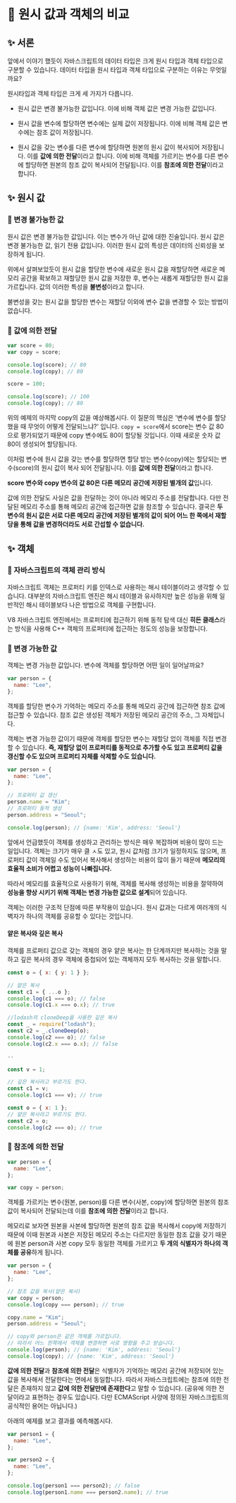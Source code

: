 # 🔎 원시 값과 객체의 비교

## ✨ 서론

앞에서 이야기 했듯이 자바스크립트의 데이터 타입은 크게 원시 타입과 객체 타입으로 구분할 수 있습니다. 데이터 타입을 원시 타입과 객체 타입으로 구분하는 이유는 무엇일까요?

원시타입과 객체 타입은 크게 세 가지가 다릅니다.

- 원시 값은 변경 불가능한 값입니다. 이에 비해 객체 값은 변경 가능한 값입니다.
- 원시 값을 변수에 할당하면 변수에는 실제 값이 저장됩니다. 이에 비해 객체 값은 변수에는 참조 값이 저장됩니다.

- 원시 값을 갖는 변수를 다른 변수에 할당하면 원본의 원시 값이 복사되어 저장됩니다. 이를 **값에 의한 전달**이라고 합니다. 이에 비해 객체를 가르키는 변수를 다른 변수에 할당하면 원본의 참조 값이 복사되어 전달됩니다. 이를 **참조에 의한 전달**이라고 합니다.

## ✨ 원시 값

### 👀 변경 불가능한 값

원시 값은 변경 불가능한 값입니다. 이는 변수가 아닌 값에 대한 진술입니다.
원시 값은 변경 불가능한 값, 읽기 전용 값입니다. 이러한 원시 값의 특성은 데이터의 신뢰성을 보장하게 됩니다.

위에서 살펴보았듯이 원시 값을 할당한 변수에 새로운 원시 값을 재할당하면 새로운 메모리 공간을 확보하고 재할당한 원시 값을 저장한 후, 변수는 새롭게 재할당한 원시 값을 가르킵니다. 값의 이러한 특성을 **불변성**이라고 합니다.

불변성을 갖는 원시 값을 할당한 변수는 재할당 이외에 변수 값을 변경할 수 있는 방법이 없습니다.

### 👀 값에 의한 전달

```js
var score = 80;
var copy = score;

console.log(score); // 80
console.log(copy); // 80

score = 100;

console.log(score); // 100
console.log(copy); // 80
```

위의 예제의 마지막 copy의 값을 예상해봅시다. 이 질문의 핵심은 '변수에 변수를 할당했을 때 무엇이 어떻게 전달되느냐?' 입니다. `copy = score`에서 score는 변수 값 80으로 평가되었기 때문에 copy 변수에도 80이 할당될 것입니다. 이때 새로운 숫자 값 80이 생성되어 할당됩니다.

이처럼 변수에 원시 값을 갖는 변수를 할당하면 할당 받는 변수(copy)에는 할당되는 변수(score)의 원시 값이 복사 되어 전달됩니다. 이를 **값에 의한 전달**이라고 합니다.

**score 변수와 copy 변수의 값 80은 다른 메모리 공간에 저장된 별개의 값**입니다.

값에 의한 전달도 사실은 값을 전달하는 것이 아니라 메모리 주소를 전달합니다. 다만 전달된 메모리 주소를 통해 메모리 공간에 접근하면 값을 참조할 수 있습니다. 결국은 **두 변수의 원시 값은 서로 다른 메모리 공간에 저장된 별개의 값이 되어 어느 한 쪽에서 재할당을 통해 값을 변경하더라도 서로 간섭할 수 없습니다.**

## ✨ 객체

### 👀 자바스크립트의 객체 관리 방식

자바스크립트 객체는 프로퍼티 키를 인덱스로 사용하는 해시 테이블이라고 생각할 수 있습니다. 대부분의 자바스크립트 엔진은 해시 테이블과 유사하지만 높은 성능을 위해 일반적인 해시 테이블보다 나은 방법으로 객체를 구현합니다.

V8 자바스크립트 엔진에서는 프로퍼티에 접근하기 위해 동적 탐색 대신 **히든 클래스**라는 방식을 사용해 C++ 객체의 프로퍼티에 접근하는 정도의 성능을 보장합니다.

### 👀 변경 가능한 값

객체는 변경 가능한 값입니다. 변수에 객체를 할당하면 어떤 일이 일어날까요?

```js
var person = {
  name: "Lee",
};
```

객체를 할당한 변수가 기억하는 메모리 주소를 통해 메모리 공간에 접근하면 참조 값에 접근할 수 있습니다. 참조 값은 생성된 객체가 저장된 메모리 공간의 주소, 그 자체입니다.

객체는 변경 가능한 값이기 때문에 객체를 할당한 변수는 재할당 없이 객체를 직접 변경할 수 있습니다. **즉, 재할당 없이 프로퍼티를 동적으로 추가할 수도 있고 프로퍼티 값을 갱신할 수도 있으며 프로퍼티 자체를 삭제할 수도 있습니다.**

```js
var person = {
  name: "Lee",
};

// 프로퍼티 값 갱신
person.name = "Kim";
// 프로퍼티 동적 생성
person.address = "Seoul";

console.log(person); // {name: 'Kim', address: 'Seoul'}
```

앞에서 언급했듯이 객체를 생성하고 관리하는 방식은 매우 복잡하며 비용이 많이 드는 일입니다. 객체는 크기가 매우 클 ㅅ도 있고, 원시 값처럼 크기가 일정하지도 않으며, 프로퍼티 값이 객체일 수도 있어서 복사해서 생성하는 비용이 많이 들기 때문에 **메모리의 효율적 소비가 어렵고 성능이 나빠집니다.**

따라서 메모리를 효율적으로 사용하기 위해, 객체를 복사해 생성하는 비용을 절약하여 **성능을 향상 시키기 위해 객체는 변경 가능한 값으로 설계**되어 있습니다.

객체는 이러한 구조적 단점에 따른 부작용이 있습니다. 원시 값과는 다르게 여러개의 식벽자가 하나의 객체를 공유할 수 있다는 것입니다.

#### 얕은 복사와 깊은 복사

객체를 프로퍼티 값으로 갖는 객체의 경우 얕은 복사는 한 단계까지만 복사하는 것을 말하고 깊은 복사의 경우 객체에 중첩되어 있는 객체까지 모두 복사하는 것을 말합니다.

```js
const o = { x: { y: 1 } };

// 얕은 복사
const c1 = { ...o };
console.log(c1 === o); // false
console.log(c1.x === o.x); // true

//lodash의 cloneDeep을 사용한 깊은 복사
const _ = require("lodash");
const c2 = _.cloneDeep(o);
console.log(c2 === o); // false
console.log(c2.x === o.x); // false

--

const v = 1;

// 깊은 복사라고 부르기도 한다.
const c1 = v;
console.log(c1 === v); // true

const o = { x: 1 };
// 얕은 복사라고 부르기도 한다.
const c2 = o;
console.log(c2 === o); // true
```

### 👀 참조에 의한 전달

```js
var person = {
  name: "Lee",
};

var copy = person;
```

객체를 가르키는 변수(원본, person)를 다른 변수(사본, copy)에 할당하면 원본의 참조 값이 복사되어 전달되는데 이를 **참조에 의한 전달**이라고 합니다.

메모리로 보자면 원본을 사본에 할당하면 원본의 참조 값을 복사해서 copy에 저장하기 때문에 이때 원본과 사본은 저장된 메모리 주소는 다르지만 동일한 참조 값을 갖기 때문에 원본 person과 사본 copy 모두 동일한 객체를 가르키고 **두 개의 식별자가 하나의 객체를 공유**하게 됩니다.

```js
var person = {
  name: "Lee",
};

// 참조 값을 복사(얕은 복사)
var copy = person;
console.log(copy === person); // true

copy.name = "Kim";
person.address = "Seoul";

// copy와 person은 같은 객체를 가르킵니다.
// 따라서 어느 한쪽에서 객체를 변경하면 서로 영향을 주고 받습니다.
console.log(person); // {name: 'Kim', address: 'Seoul'}
console.log(copy); // {name: 'Kim', address: 'Seoul'}
```

**값에 의한 전달**과 **참조에 의한 전달**은 식별자가 기억하는 메모리 공간에 저장되어 있는 값을 복사해서 전달한다는 면에서 동일합니다. 따라서 자바스크립트에는 참조에 의한 전달은 존재하지 않고 **값에 의한 전달만에 존재한다**고 말할 수 있습니다. (공유에 의한 전달이라고 표현하는 경우도 있습니다. 다만 ECMAScript 사양에 정의된 자바스크립트의 공식적인 용어는 아닙니다.)

아래의 예제를 보고 결과를 예측해봅시다.

```js
var person1 = {
  name: "Lee",
};

var person2 = {
  name: "Lee",
};

console.log(person1 === person2); // false
console.log(person1.name === person2.name); // true
```
